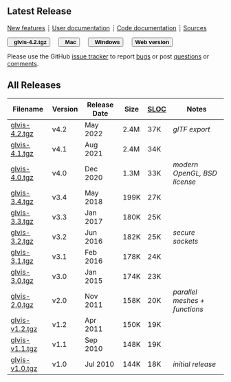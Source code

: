 ## Latest Release

[New features](https://github.com/glvis/glvis/blob/v4.2/CHANGELOG)
┊ [User documentation](https://github.com/glvis/glvis/blob/v4.2/README.md)
┊ [Code documentation](http://glvis.github.io/doxygen/html/index.html)
┊ [Sources](https://github.com/glvis/glvis)

[<button type="button" class="btn btn-success">
**<i class="fa fa-download"></i>&nbsp; glvis-4.2.tgz**
</button>](https://bit.ly/glvis-4-2)
&nbsp;&nbsp;&nbsp;
[<button type="button" class="btn btn-success">
**<i class="fa fa-apple"></i>&nbsp; Mac**
</button>](https://bit.ly/glvis-mac)
&nbsp;&nbsp;&nbsp;
[<button type="button" class="btn btn-success">
**<i class="fa fa-windows"></i>&nbsp; Windows**
</button>](https://bit.ly/glvis-win)
&nbsp;&nbsp;&nbsp;
[<button type="button" class="btn btn-primary">
**Web version**
</button>](https://glvis.org/live)


Please use the GitHub [issue tracker](https://github.com/glvis/glvis/issues)
to report [bugs](https://github.com/glvis/glvis/issues/new?labels=bug)
or post [questions](https://github.com/glvis/glvis/issues/new?labels=question)
or [comments](https://github.com/glvis/glvis/issues/new?labels=comment).

## All Releases

 **Filename** | **Version** | **Release Date** | **Size** | **[SLOC](https://github.com/AlDanial/cloc)** | **Notes** |
 ------------ | ----------- | ---------------- | -------- | --------------------------------------- | --------- |
  [glvis-4.2.tgz](https://bit.ly/glvis-4-2)   | v4.2 | May 2022 | 2.4M | 37K  | _glTF export_ |
  [glvis-4.1.tgz](https://bit.ly/glvis-4-1)   | v4.1 | Aug 2021 | 2.4M | 34K  |  |
  [glvis-4.0.tgz](https://bit.ly/glvis-4-0)   | v4.0 | Dec 2020 | 1.3M | 33K  | _modern OpenGL, BSD license_ |
  [glvis-3.4.tgz](https://bit.ly/glvis-3-4)   | v3.4 | May 2018 | 199K | 27K |  |
  [glvis-3.3.tgz](https://goo.gl/C0Oadw) | v3.3 | Jan 2017 | 180K | 25K |  |
  [glvis-3.2.tgz](https://goo.gl/hzupg1) | v3.2 | Jun 2016 | 182K | 25K | _secure sockets_ |
  [glvis-3.1.tgz](https://goo.gl/gQZuu9) | v3.1 | Feb 2016 | 178K | 24K |
  [glvis-3.0.tgz](https://goo.gl/HcdvqY) | v3.0 | Jan 2015 | 174K | 23K |
  [glvis-2.0.tgz](https://goo.gl/B4NBVU) | v2.0 | Nov 2011 | 158K | 20K | _parallel meshes + functions_ |
  [glvis-v1.2.tgz](https://goo.gl/QLcnzW) | v1.2 | Apr 2011 | 150K | 19K |
  [glvis-v1.1.tgz](https://goo.gl/n7wMF9) | v1.1 | Sep 2010 | 148K | 19K |
  [glvis-v1.0.tgz](https://goo.gl/a5slBh) | v1.0 | Jul 2010 | 144K | 18K | _initial release_
